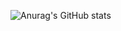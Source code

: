 ![Anurag's GitHub stats](https://github-readme-stats.vercel.app/api?username=WeiLin-Liao&theme=dark&show_icons=true)
